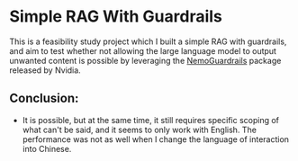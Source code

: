 # Simple RAG With Guardrails

This is a feasibility study project which I built a simple RAG with guardrails, and aim to test whether not allowing 
the large language model to output unwanted content is possible by leveraging the [NemoGuardrails](https://github.com/NVIDIA/NeMo-Guardrails) package released
by Nvidia.

## Conclusion:
- It is possible, but at the same time, it still requires specific scoping of what can't be said, and it seems to only work with English. The performance was not as well
  when I change the language of interaction into Chinese.
